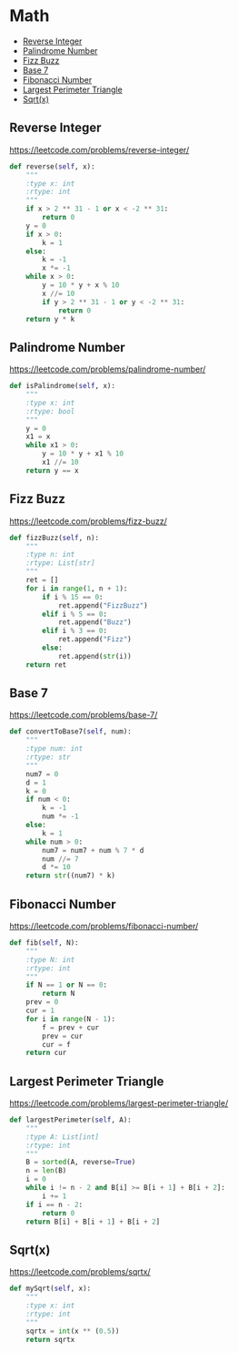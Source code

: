 # Math

+ [Reverse Integer](#reverse-integer)
+ [Palindrome Number](#palindrome-number)
+ [Fizz Buzz](#fizz-buzz)
+ [Base 7](#base-7)
+ [Fibonacci Number](#fibonacci-number)
+ [Largest Perimeter Triangle](#largest-perimeter-triangle)
+ [Sqrt(x)](#sqrtx)

## Reverse Integer

https://leetcode.com/problems/reverse-integer/

```python
def reverse(self, x):
    """
    :type x: int
    :rtype: int
    """
    if x > 2 ** 31 - 1 or x < -2 ** 31:
        return 0
    y = 0
    if x > 0:
        k = 1
    else:
        k = -1
        x *= -1
    while x > 0:
        y = 10 * y + x % 10
        x //= 10
        if y > 2 ** 31 - 1 or y < -2 ** 31:
            return 0
    return y * k
```

## Palindrome Number

https://leetcode.com/problems/palindrome-number/

```python
def isPalindrome(self, x):
    """
    :type x: int
    :rtype: bool
    """
    y = 0
    x1 = x
    while x1 > 0:
        y = 10 * y + x1 % 10
        x1 //= 10
    return y == x
```

## Fizz Buzz

https://leetcode.com/problems/fizz-buzz/

```python
def fizzBuzz(self, n):
    """
    :type n: int
    :rtype: List[str]
    """
    ret = []
    for i in range(1, n + 1):
        if i % 15 == 0:
            ret.append("FizzBuzz")
        elif i % 5 == 0:
            ret.append("Buzz")
        elif i % 3 == 0:
            ret.append("Fizz")
        else:
            ret.append(str(i))
    return ret
```

## Base 7

https://leetcode.com/problems/base-7/

```python
def convertToBase7(self, num):
    """
    :type num: int
    :rtype: str
    """
    num7 = 0
    d = 1
    k = 0
    if num < 0:
        k = -1
        num *= -1
    else:
        k = 1
    while num > 0:
        num7 = num7 + num % 7 * d
        num //= 7
        d *= 10
    return str((num7) * k)
```

## Fibonacci Number

https://leetcode.com/problems/fibonacci-number/

```python
def fib(self, N):
    """
    :type N: int
    :rtype: int
    """
    if N == 1 or N == 0:
        return N
    prev = 0
    cur = 1
    for i in range(N - 1):
        f = prev + cur
        prev = cur
        cur = f
    return cur
```

## Largest Perimeter Triangle

https://leetcode.com/problems/largest-perimeter-triangle/

```python
def largestPerimeter(self, A):
    """
    :type A: List[int]
    :rtype: int
    """
    B = sorted(A, reverse=True)
    n = len(B)
    i = 0
    while i != n - 2 and B[i] >= B[i + 1] + B[i + 2]:
        i += 1
    if i == n - 2:
        return 0
    return B[i] + B[i + 1] + B[i + 2]
```

## Sqrt(x)

https://leetcode.com/problems/sqrtx/

```python
def mySqrt(self, x):
    """
    :type x: int
    :rtype: int
    """
    sqrtx = int(x ** (0.5))
    return sqrtx
```


